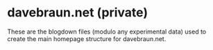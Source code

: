 # davebraun.net (private)

These are the blogdown files (modulo any experimental data) used to create
the main homepage structure for davebraun.net.
